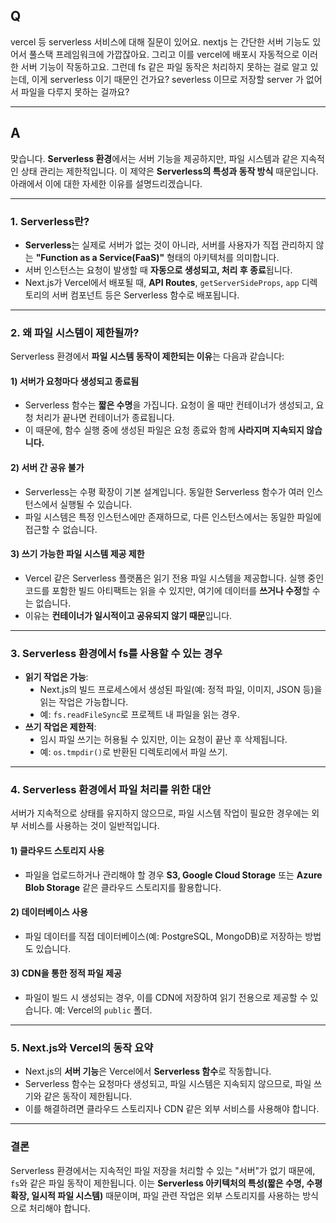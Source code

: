 <h2 data-ke-size="size26">Q</h2>
<p data-ke-size="size16">vercel 등 serverless 서비스에 대해 질문이 있어요. nextjs 는 간단한 서버 기능도 있어서 풀스택 프레임워크에 가깝잖아요. 그리고 이를 vercel에 배포시 자동적으로 이러한 서버 기능이 작동하고요. 그런데 fs 같은 파일 동작은 처리하지 못하는 걸로 알고 있는데, 이게 serverless 이기 때문인 건가요? severless 이므로 저장할 server 가 없어서 파일을 다루지 못하는 걸까요?</p>
<hr data-ke-style="style1" />
<h2 data-ke-size="size26">A</h2>
<p data-ke-size="size16">맞습니다. <b>Serverless 환경</b>에서는 서버 기능을 제공하지만, 파일 시스템과 같은 지속적인 상태 관리는 제한적입니다. 이 제약은 <b>Serverless의 특성과 동작 방식</b> 때문입니다. 아래에서 이에 대한 자세한 이유를 설명드리겠습니다.</p>
<hr data-ke-style="style1" />
<h3 data-ke-size="size23"><b>1. Serverless란?</b></h3>
<ul style="list-style-type: disc;" data-ke-list-type="disc">
<li><b>Serverless</b>는 실제로 서버가 없는 것이 아니라, 서버를 사용자가 직접 관리하지 않는 <b>"Function as a Service(FaaS)"</b> 형태의 아키텍처를 의미합니다.</li>
<li>서버 인스턴스는 요청이 발생할 때 <b>자동으로 생성되고, 처리 후 종료</b>됩니다.</li>
<li>Next.js가 Vercel에서 배포될 때, <b>API Routes</b>, <code>getServerSideProps</code>, <code>app</code> 디렉토리의 서버 컴포넌트 등은 Serverless 함수로 배포됩니다.</li>
</ul>
<hr data-ke-style="style1" />
<h3 data-ke-size="size23"><b>2. 왜 파일 시스템이 제한될까?</b></h3>
<p data-ke-size="size16">Serverless 환경에서 <b>파일 시스템 동작이 제한되는 이유</b>는 다음과 같습니다:</p>
<h4 data-ke-size="size20">1) <b>서버가 요청마다 생성되고 종료됨</b></h4>
<ul style="list-style-type: disc;" data-ke-list-type="disc">
<li>Serverless 함수는 <b>짧은 수명</b>을 가집니다. 요청이 올 때만 컨테이너가 생성되고, 요청 처리가 끝나면 컨테이너가 종료됩니다.</li>
<li>이 때문에, 함수 실행 중에 생성된 파일은 요청 종료와 함께 <b>사라지며 지속되지 않습니다.</b></li>
</ul>
<h4 data-ke-size="size20">2) <b>서버 간 공유 불가</b></h4>
<ul style="list-style-type: disc;" data-ke-list-type="disc">
<li>Serverless는 수평 확장이 기본 설계입니다. 동일한 Serverless 함수가 여러 인스턴스에서 실행될 수 있습니다.</li>
<li>파일 시스템은 특정 인스턴스에만 존재하므로, 다른 인스턴스에서는 동일한 파일에 접근할 수 없습니다.</li>
</ul>
<h4 data-ke-size="size20">3) <b>쓰기 가능한 파일 시스템 제공 제한</b></h4>
<ul style="list-style-type: disc;" data-ke-list-type="disc">
<li>Vercel 같은 Serverless 플랫폼은 읽기 전용 파일 시스템을 제공합니다. 실행 중인 코드를 포함한 빌드 아티팩트는 읽을 수 있지만, 여기에 데이터를 <b>쓰거나 수정</b>할 수는 없습니다.</li>
<li>이유는 <b>컨테이너가 일시적이고 공유되지 않기 때문</b>입니다.</li>
</ul>
<hr data-ke-style="style1" />
<h3 data-ke-size="size23"><b>3. Serverless 환경에서 fs를 사용할 수 있는 경우</b></h3>
<ul style="list-style-type: disc;" data-ke-list-type="disc">
<li><b>읽기 작업은 가능</b>:
<ul style="list-style-type: disc;" data-ke-list-type="disc">
<li>Next.js의 빌드 프로세스에서 생성된 파일(예: 정적 파일, 이미지, JSON 등)을 읽는 작업은 가능합니다.</li>
<li>예: <code>fs.readFileSync</code>로 프로젝트 내 파일을 읽는 경우.</li>
</ul>
</li>
<li><b>쓰기 작업은 제한적</b>:
<ul style="list-style-type: disc;" data-ke-list-type="disc">
<li>임시 파일 쓰기는 허용될 수 있지만, 이는 요청이 끝난 후 삭제됩니다.</li>
<li>예: <code>os.tmpdir()</code>로 반환된 디렉토리에서 파일 쓰기.</li>
</ul>
</li>
</ul>
<hr data-ke-style="style1" />
<h3 data-ke-size="size23"><b>4. Serverless 환경에서 파일 처리를 위한 대안</b></h3>
<p data-ke-size="size16">서버가 지속적으로 상태를 유지하지 않으므로, 파일 시스템 작업이 필요한 경우에는 외부 서비스를 사용하는 것이 일반적입니다.</p>
<h4 data-ke-size="size20">1) <b>클라우드 스토리지 사용</b></h4>
<ul style="list-style-type: disc;" data-ke-list-type="disc">
<li>파일을 업로드하거나 관리해야 할 경우 <b>S3, Google Cloud Storage</b> 또는 <b>Azure Blob Storage</b> 같은 클라우드 스토리지를 활용합니다.</li>
</ul>
<h4 data-ke-size="size20">2) <b>데이터베이스 사용</b></h4>
<ul style="list-style-type: disc;" data-ke-list-type="disc">
<li>파일 데이터를 직접 데이터베이스(예: PostgreSQL, MongoDB)로 저장하는 방법도 있습니다.</li>
</ul>
<h4 data-ke-size="size20">3) <b>CDN을 통한 정적 파일 제공</b></h4>
<ul style="list-style-type: disc;" data-ke-list-type="disc">
<li>파일이 빌드 시 생성되는 경우, 이를 CDN에 저장하여 읽기 전용으로 제공할 수 있습니다. 예: Vercel의 <code>public</code> 폴더.</li>
</ul>
<hr data-ke-style="style1" />
<h3 data-ke-size="size23"><b>5. Next.js와 Vercel의 동작 요약</b></h3>
<ul style="list-style-type: disc;" data-ke-list-type="disc">
<li>Next.js의 <b>서버 기능</b>은 Vercel에서 <b>Serverless 함수</b>로 작동합니다.</li>
<li>Serverless 함수는 요청마다 생성되고, 파일 시스템은 지속되지 않으므로, 파일 쓰기와 같은 동작이 제한됩니다.</li>
<li>이를 해결하려면 클라우드 스토리지나 CDN 같은 외부 서비스를 사용해야 합니다.</li>
</ul>
<hr data-ke-style="style1" />
<h3 data-ke-size="size23"><b>결론</b></h3>
<p data-ke-size="size16">Serverless 환경에서는 지속적인 파일 저장을 처리할 수 있는 "서버"가 없기 때문에, <code>fs</code>와 같은 파일 동작이 제한됩니다. 이는 <b>Serverless 아키텍처의 특성(짧은 수명, 수평 확장, 일시적 파일 시스템)</b> 때문이며, 파일 관련 작업은 외부 스토리지를 사용하는 방식으로 처리해야 합니다.</p>